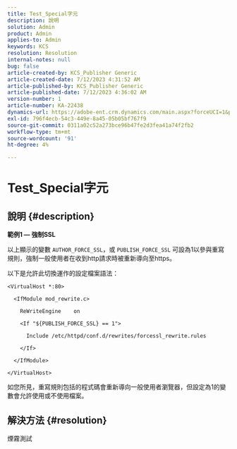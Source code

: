 ```yaml
---
title: Test_Special字元
description: 說明
solution: Admin
product: Admin
applies-to: Admin
keywords: KCS
resolution: Resolution
internal-notes: null
bug: false
article-created-by: KCS_Publisher Generic
article-created-date: 7/12/2023 4:31:52 AM
article-published-by: KCS_Publisher Generic
article-published-date: 7/12/2023 4:36:02 AM
version-number: 1
article-number: KA-22438
dynamics-url: https://adobe-ent.crm.dynamics.com/main.aspx?forceUCI=1&pagetype=entityrecord&etn=knowledgearticle&id=502ce803-6d20-ee11-9cbe-6045bd006b4b
exl-id: 796f4ecb-54c3-449e-8a45-05b05bf767f9
source-git-commit: 0311a02c52a273bce96b47fe2d3fea41a74f2fb2
workflow-type: tm+mt
source-wordcount: '91'
ht-degree: 4%

---
```


# Test_Special字元

## 說明 {#description}


<b>範例1 — 強制SSL</b>

以上顯示的變數 `AUTHOR_FORCE_SSL`，或 `PUBLISH_FORCE_SSL` 可設為1以參與重寫規則，強制一般使用者在收到http請求時被重新導向至https。

以下是允許此切換運作的設定檔案語法：


```
<VirtualHost *:80>

  <IfModule mod_rewrite.c>

    ReWriteEngine    on

    <If "${PUBLISH_FORCE_SSL} == 1">

      Include /etc/httpd/conf.d/rewrites/forcessl_rewrite.rules

    </If>

  </IfModule>

</VirtualHost>
```


如您所見，重寫規則包括的程式碼會重新導向一般使用者瀏覽器，但設定為1的變數會允許使用或不使用檔案。


## 解決方法 {#resolution}


煙霧測試
